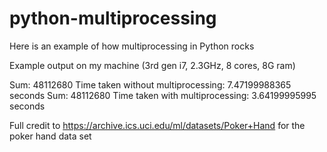 # python-multiprocessing
Here is an example of how multiprocessing in Python rocks

Example output on my machine (3rd gen i7, 2.3GHz, 8 cores, 8G ram)

Sum: 48112680
Time taken without multiprocessing: 7.47199988365 seconds
Sum: 48112680
Time taken with multiprocessing: 3.64199995995 seconds

Full credit to https://archive.ics.uci.edu/ml/datasets/Poker+Hand for the poker hand data set
